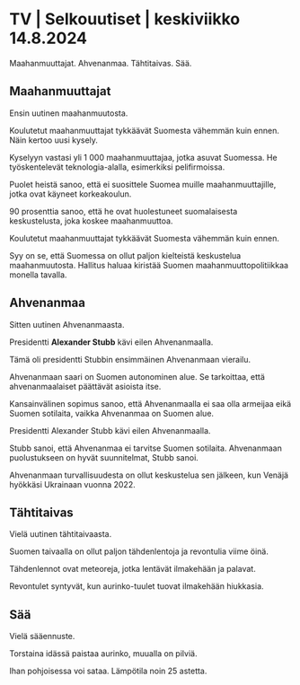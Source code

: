 # TV \| Selkouutiset \| keskiviikko 14.8.2024

Maahanmuuttajat. Ahvenanmaa. Tähtitaivas. Sää.

## Maahanmuuttajat

Ensin uutinen maahanmuutosta.

Koulutetut maahanmuuttajat tykkäävät Suomesta vähemmän kuin ennen. Näin kertoo uusi kysely.

Kyselyyn vastasi yli 1 000 maahanmuuttajaa, jotka asuvat Suomessa. He työskentelevät teknologia-alalla, esimerkiksi pelifirmoissa.

Puolet heistä sanoo, että ei suosittele Suomea muille maahanmuuttajille, jotka ovat käyneet korkeakoulun.

90 prosenttia sanoo, että he ovat huolestuneet suomalaisesta keskustelusta, joka koskee maahanmuuttoa.

Koulutetut maahanmuuttajat tykkäävät Suomesta vähemmän kuin ennen.

Syy on se, että Suomessa on ollut paljon kielteistä keskustelua maahanmuutosta. Hallitus haluaa kiristää Suomen maahanmuuttopolitiikkaa monella tavalla.

## Ahvenanmaa

Sitten uutinen Ahvenanmaasta.

Presidentti **Alexander Stubb** kävi eilen Ahvenanmaalla.

Tämä oli presidentti Stubbin ensimmäinen Ahvenanmaan vierailu.

Ahvenanmaan saari on Suomen autonominen alue. Se tarkoittaa, että ahvenanmaalaiset päättävät asioista itse.

Kansainvälinen sopimus sanoo, että Ahvenanmaalla ei saa olla armeijaa eikä Suomen sotilaita, vaikka Ahvenanmaa on Suomen alue.

Presidentti Alexander Stubb kävi eilen Ahvenanmaalla.

Stubb sanoi, että Ahvenanmaa ei tarvitse Suomen sotilaita. Ahvenanmaan puolustukseen on hyvät suunnitelmat, Stubb sanoi.

Ahvenanmaan turvallisuudesta on ollut keskustelua sen jälkeen, kun Venäjä hyökkäsi Ukrainaan vuonna 2022.

## Tähtitaivas

Vielä uutinen tähtitaivaasta.

Suomen taivaalla on ollut paljon tähdenlentoja ja revontulia viime öinä.

Tähdenlennot ovat meteoreja, jotka lentävät ilmakehään ja palavat.

Revontulet syntyvät, kun aurinko-tuulet tuovat ilmakehään hiukkasia.

## Sää

Vielä sääennuste.

Torstaina idässä paistaa aurinko, muualla on pilviä.

Ihan pohjoisessa voi sataa. Lämpötila noin 25 astetta.

